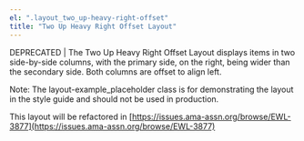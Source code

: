 ```yaml
---
el: ".layout_two_up-heavy-right-offset"
title: "Two Up Heavy Right Offset Layout"
---
```

DEPRECATED | The Two Up Heavy Right Offset Layout displays items in two side-by-side columns, with the primary side, on the right, being wider than the secondary side. Both columns are offset to align left.

Note: The layout-example_placeholder class is for demonstrating the layout in the style guide and should not be used in production.

This layout will be refactored in [https://issues.ama-assn.org/browse/EWL-3877](https://issues.ama-assn.org/browse/EWL-3877)
